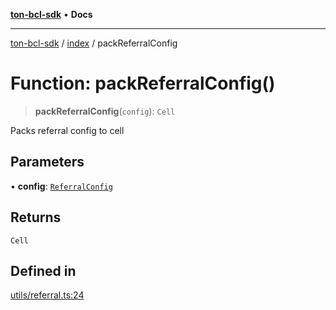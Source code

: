 [**ton-bcl-sdk**](../../README.md) • **Docs**

***

[ton-bcl-sdk](../../README.md) / [index](../README.md) / packReferralConfig

# Function: packReferralConfig()

> **packReferralConfig**(`config`): `Cell`

Packs referral config to cell

## Parameters

• **config**: [`ReferralConfig`](../type-aliases/ReferralConfig.md)

## Returns

`Cell`

## Defined in

[utils/referral.ts:24](https://github.com/ton-fun-tech/ton-bcl-sdk/blob/94d6b89dd4da487f7f59e76bb49397e251522dcd/src/utils/referral.ts#L24)
